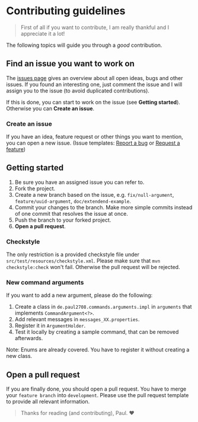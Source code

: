 # Contributing guidelines
> First of all if you want to contribute, I am really thankful and I appreciate it a lot!

The following topics will guide you through a _good_ contribution.

## Find an issue you want to work on
The [issues page](https://github.com/Paul2708/simple-commands/issues) gives an overview about all open ideas, bugs and other issues.
If you found an interesting one, just comment the issue and I will assign you to the issue (to avoid duplicated contributions).

If this is done, you can start to work on the issue (see **Getting started**).
Otherwise you can **Create an issue**.

### Create an issue
If you have an idea, feature request or other things you want to mention, you can open a new issue.
(Issue templates: [Report a bug](https://github.com/Paul2708/simple-commands/issues/new?assignees=&labels=bug&template=bug-report.md&title=) or [Request a feature](https://github.com/Paul2708/simple-commands/issues/new?assignees=&labels=enhancement&template=feature_request.md&title=))

## Getting started
1. Be sure you have an assigned issue you can refer to.
2. Fork the project.
3. Create a new branch based on the issue, e.g. `fix/null-argument`, `feature/uuid-argument`, `doc/extendend-example`.
4. Commit your changes to the branch. Make more simple commits instead of one commit that resolves the issue at once.
5. Push the branch to your forked project.
6. **Open a pull request**.

### Checkstyle
The only restriction is a provided checkstyle file under `src/test/resources/checkstyle.xml`.
Please make sure that `mvn checkstyle:check` won't fail.
Otherwise the pull request will be rejected.

### New command arguments
If you want to add a new argument, please do the following:
1. Create a class in `de.paul2708.commands.arguments.impl` in `arguments` that implements `CommandArgument<?>`.
2. Add relevant messages in `messages_XX.properties`.
3. Register it in `ArgumentHolder`.
4. Test it locally by creating a sample command, that can be removed afterwards.

Note: Enums are already covered. You have to register it without creating a new class.

## Open a pull request
If you are finally done, you should open a pull request.
You have to merge your `feature branch` into `development`.
Please use the pull request template to provide all relevant information.

> Thanks for reading (and contributing), Paul. :heart: